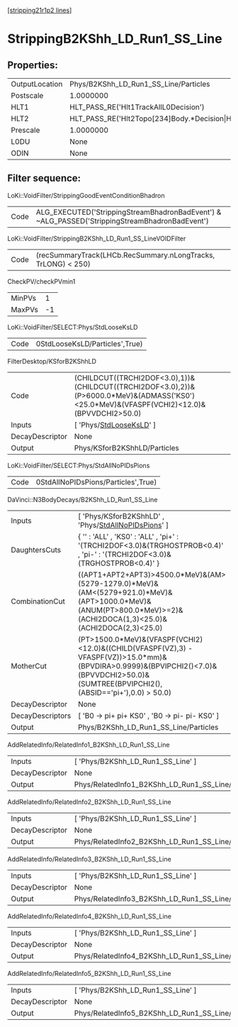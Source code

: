 [[stripping21r1p2 lines]](./stripping21r1p2-index)

# StrippingB2KShh_LD_Run1_SS_Line

## Properties:

|                |                                                                   |
|----------------|-------------------------------------------------------------------|
| OutputLocation | Phys/B2KShh_LD_Run1_SS_Line/Particles                             |
| Postscale      | 1.0000000                                                         |
| HLT1           | HLT_PASS_RE('Hlt1TrackAllL0Decision')                             |
| HLT2           | HLT_PASS_RE('Hlt2Topo[234]Body.\*Decision\|Hlt2IncPhiDecision') |
| Prescale       | 1.0000000                                                         |
| L0DU           | None                                                              |
| ODIN           | None                                                              |

## Filter sequence:

LoKi::VoidFilter/StrippingGoodEventConditionBhadron

|      |                                                                                                |
|------|------------------------------------------------------------------------------------------------|
| Code | ALG_EXECUTED('StrippingStreamBhadronBadEvent') & ~ALG_PASSED('StrippingStreamBhadronBadEvent') |

LoKi::VoidFilter/StrippingB2KShh_LD_Run1_SS_LineVOIDFilter

|      |                                                               |
|------|---------------------------------------------------------------|
| Code | (recSummaryTrack(LHCb.RecSummary.nLongTracks, TrLONG) \< 250) |

CheckPV/checkPVmin1

|        |     |
|--------|-----|
| MinPVs | 1   |
| MaxPVs | -1  |

LoKi::VoidFilter/SELECT:Phys/StdLooseKsLD

|      |                                |
|------|--------------------------------|
| Code | 0StdLooseKsLD/Particles',True) |

FilterDesktop/KSforB2KShhLD

|                 |                                                                                                                                                   |
|-----------------|---------------------------------------------------------------------------------------------------------------------------------------------------|
| Code            | (CHILDCUT((TRCHI2DOF\<3.0),1))&(CHILDCUT((TRCHI2DOF\<3.0),2))&(P\>6000.0\*MeV)&(ADMASS('KS0')\<25.0\*MeV)&(VFASPF(VCHI2)\<12.0)&(BPVVDCHI2\>50.0) |
| Inputs          | [ 'Phys/[StdLooseKsLD](./stripping21r1p2-commonparticles-stdlooseksld)' ]                                                                       |
| DecayDescriptor | None                                                                                                                                              |
| Output          | Phys/KSforB2KShhLD/Particles                                                                                                                      |

LoKi::VoidFilter/SELECT:Phys/StdAllNoPIDsPions

|      |                                     |
|------|-------------------------------------|
| Code | 0StdAllNoPIDsPions/Particles',True) |

DaVinci::N3BodyDecays/B2KShh_LD_Run1_SS_Line

|                  |                                                                                                                                                                                                 |
|------------------|-------------------------------------------------------------------------------------------------------------------------------------------------------------------------------------------------|
| Inputs           | [ 'Phys/KSforB2KShhLD' , 'Phys/[StdAllNoPIDsPions](./stripping21r1p2-commonparticles-stdallnopidspions)' ]                                                                                    |
| DaughtersCuts    | { '' : 'ALL' , 'KS0' : 'ALL' , 'pi+' : '(TRCHI2DOF\<3.0)&(TRGHOSTPROB\<0.4)' , 'pi-' : '(TRCHI2DOF\<3.0)&(TRGHOSTPROB\<0.4)' }                                                                  |
| CombinationCut   | ((APT1+APT2+APT3)\>4500.0\*MeV)&(AM\>(5279-1279.0)\*MeV)&(AM\<(5279+921.0)\*MeV)&(APT\>1000.0\*MeV)&(ANUM(PT\>800.0\*MeV)\>=2)&(ACHI2DOCA(1,3)\<25.0)&(ACHI2DOCA(2,3)\<25.0)                    |
| MotherCut        | (PT\>1500.0\*MeV)&(VFASPF(VCHI2)\<12.0)&((CHILD(VFASPF(VZ),3) - VFASPF(VZ))\>15.0\*mm)&(BPVDIRA\>0.9999)&(BPVIPCHI2()\<7.0)&(BPVVDCHI2\>50.0)&(SUMTREE(BPVIPCHI2(),(ABSID=='pi+'),0.0) \> 50.0) |
| DecayDescriptor  | None                                                                                                                                                                                            |
| DecayDescriptors | [ 'B0 -\> pi+ pi+ KS0' , 'B0 -\> pi- pi- KS0' ]                                                                                                                                               |
| Output           | Phys/B2KShh_LD_Run1_SS_Line/Particles                                                                                                                                                           |

AddRelatedInfo/RelatedInfo1_B2KShh_LD_Run1_SS_Line

|                 |                                                    |
|-----------------|----------------------------------------------------|
| Inputs          | [ 'Phys/B2KShh_LD_Run1_SS_Line' ]                |
| DecayDescriptor | None                                               |
| Output          | Phys/RelatedInfo1_B2KShh_LD_Run1_SS_Line/Particles |

AddRelatedInfo/RelatedInfo2_B2KShh_LD_Run1_SS_Line

|                 |                                                    |
|-----------------|----------------------------------------------------|
| Inputs          | [ 'Phys/B2KShh_LD_Run1_SS_Line' ]                |
| DecayDescriptor | None                                               |
| Output          | Phys/RelatedInfo2_B2KShh_LD_Run1_SS_Line/Particles |

AddRelatedInfo/RelatedInfo3_B2KShh_LD_Run1_SS_Line

|                 |                                                    |
|-----------------|----------------------------------------------------|
| Inputs          | [ 'Phys/B2KShh_LD_Run1_SS_Line' ]                |
| DecayDescriptor | None                                               |
| Output          | Phys/RelatedInfo3_B2KShh_LD_Run1_SS_Line/Particles |

AddRelatedInfo/RelatedInfo4_B2KShh_LD_Run1_SS_Line

|                 |                                                    |
|-----------------|----------------------------------------------------|
| Inputs          | [ 'Phys/B2KShh_LD_Run1_SS_Line' ]                |
| DecayDescriptor | None                                               |
| Output          | Phys/RelatedInfo4_B2KShh_LD_Run1_SS_Line/Particles |

AddRelatedInfo/RelatedInfo5_B2KShh_LD_Run1_SS_Line

|                 |                                                    |
|-----------------|----------------------------------------------------|
| Inputs          | [ 'Phys/B2KShh_LD_Run1_SS_Line' ]                |
| DecayDescriptor | None                                               |
| Output          | Phys/RelatedInfo5_B2KShh_LD_Run1_SS_Line/Particles |
